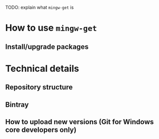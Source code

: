 TODO: explain what `mingw-get` is

# How to use `mingw-get`

## Install/upgrade packages

# Technical details

## Repository structure

## Bintray

## How to upload new versions (Git for Windows core developers only)